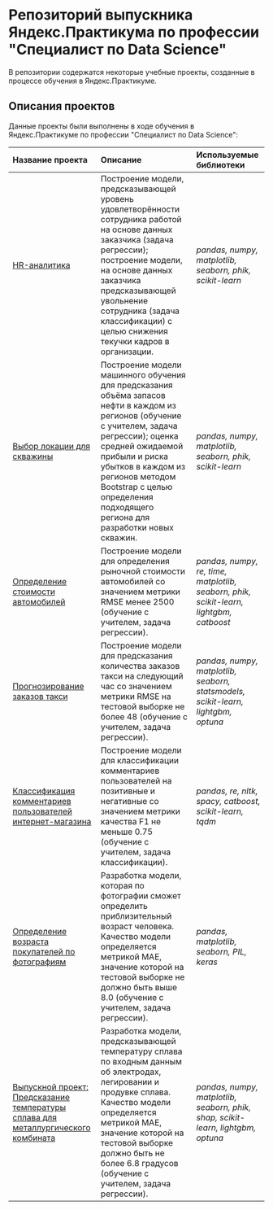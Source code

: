 # Репозиторий выпускника Яндекс.Практикума по профессии "Специалист по Data Science"

В репозитории содержатся некоторые учебные проекты, созданные в процессе обучения в Яндекс.Практикуме.

## Описания проектов

Данные проекты были выполнены в ходе обучения в Яндекс.Практикуме по профессии "Специалист по Data Science":

| Название проекта | Описание | Используемые библиотеки | 
| :---------------------- | :---------------------- | :---------------------- |
| [HR-аналитика](project_8_hr_analytics) | Построение модели, предсказывающей уровень удовлетворённости сотрудника работой на основе данных заказчика (задача регрессии); построение модели, на основе данных заказчика предсказывающей увольнение сотрудника (задача классификации) с целью снижения текучки кадров в организации.| *pandas, numpy, matplotlib, seaborn, phik, scikit-learn* |
| [Выбор локации для скважины](project_9_oil_fields) | Построение модели машинного обучения для предсказания объёма запасов нефти в каждом из регионов (обучение с учителем, задача регрессии); оценка средней ожидаемой прибыли и риска убытков в каждом из регионов методом Bootstrap с целью определения подходящего региона для разработки новых скважин.| *pandas, numpy, matplotlib, seaborn, phik, scikit-learn* |
| [Определение стоимости автомобилей](project_11_car_price_prediction) | Построение модели для определения рыночной стоимости автомобилей со значением метрики RMSE менее 2500 (обучение с учителем, задача регрессии).| *pandas, numpy, re, time, matplotlib, seaborn, phik, scikit-learn, lightgbm, catboost* |
| [Прогнозирование заказов такси](project_12_taxi_prediction) | Построение модели для предсказания количества заказов такси на следующий час со значением метрики RMSE на тестовой выборке не более 48 (обучение с учителем, задача регрессии).| *pandas, numpy, matplotlib, seaborn, statsmodels, scikit-learn, lightgbm, optuna* |
| [Классификация комментариев пользователей интернет-магазина](project_13_wikishop) | Построение модели для классификации комментариев пользователей на позитивные и негативные со значением метрики качества F1 не меньше 0.75 (обучение с учителем, задача классификации).| *pandas, re, nltk, spacy, catboost, scikit-learn, tqdm* |
| [Определение возраста покупателей по фотографиям](project_14_faces) | Разработка модели, которая по фотографии сможет определить приблизительный возраст человека. Качество модели определяется метрикой MAE, значение которой на тестовой выборке не должно быть выше 8.0 (обучение с учителем, задача регрессии).| *pandas, matplotlib, seaborn, PIL, keras* |
| [Выпускной проект: Предсказание температуры сплава для металлургического комбината](graduation_project_industry) | Разработка модели, предсказывающей температуру сплава по входным данным об электродах, легировании и продувке сплава. Качество модели определяется метрикой MAE, значение которой на тестовой выборке должно быть не более 6.8 градусов (обучение с учителем, задача регрессии).| *pandas, numpy, matplotlib, seaborn, phik, shap, scikit-learn, lightgbm, optuna* |
